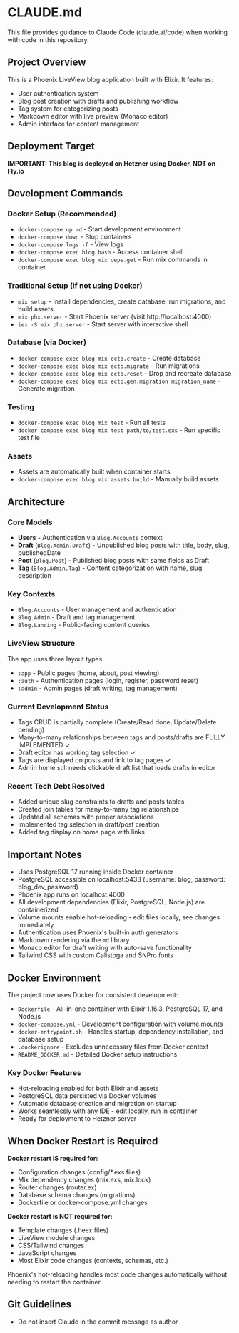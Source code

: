 # CLAUDE.md

This file provides guidance to Claude Code (claude.ai/code) when working with code in this repository.

## Project Overview

This is a Phoenix LiveView blog application built with Elixir. It features:
- User authentication system
- Blog post creation with drafts and publishing workflow
- Tag system for categorizing posts
- Markdown editor with live preview (Monaco editor)
- Admin interface for content management

## Deployment Target

**IMPORTANT: This blog is deployed on Hetzner using Docker, NOT on Fly.io**

## Development Commands

### Docker Setup (Recommended)
- `docker-compose up -d` - Start development environment
- `docker-compose down` - Stop containers
- `docker-compose logs -f` - View logs
- `docker-compose exec blog bash` - Access container shell
- `docker-compose exec blog mix deps.get` - Run mix commands in container

### Traditional Setup (if not using Docker)
- `mix setup` - Install dependencies, create database, run migrations, and build assets
- `mix phx.server` - Start Phoenix server (visit http://localhost:4000)
- `iex -S mix phx.server` - Start server with interactive shell

### Database (via Docker)
- `docker-compose exec blog mix ecto.create` - Create database
- `docker-compose exec blog mix ecto.migrate` - Run migrations
- `docker-compose exec blog mix ecto.reset` - Drop and recreate database
- `docker-compose exec blog mix ecto.gen.migration migration_name` - Generate migration

### Testing
- `docker-compose exec blog mix test` - Run all tests
- `docker-compose exec blog mix test path/to/test.exs` - Run specific test file

### Assets
- Assets are automatically built when container starts
- `docker-compose exec blog mix assets.build` - Manually build assets

## Architecture

### Core Models
- **Users** - Authentication via `Blog.Accounts` context
- **Draft** (`Blog.Admin.Draft`) - Unpublished blog posts with title, body, slug, publishedDate
- **Post** (`Blog.Post`) - Published blog posts with same fields as Draft
- **Tag** (`Blog.Admin.Tag`) - Content categorization with name, slug, description

### Key Contexts
- `Blog.Accounts` - User management and authentication
- `Blog.Admin` - Draft and tag management
- `Blog.Landing` - Public-facing content queries

### LiveView Structure
The app uses three layout types:
- `:app` - Public pages (home, about, post viewing)
- `:auth` - Authentication pages (login, register, password reset)
- `:admin` - Admin pages (draft writing, tag management)

### Current Development Status
- Tags CRUD is partially complete (Create/Read done, Update/Delete pending)
- Many-to-many relationships between tags and posts/drafts are FULLY IMPLEMENTED ✓
- Draft editor has working tag selection ✓
- Tags are displayed on posts and link to tag pages ✓
- Admin home still needs clickable draft list that loads drafts in editor

### Recent Tech Debt Resolved
- Added unique slug constraints to drafts and posts tables
- Created join tables for many-to-many tag relationships
- Updated all schemas with proper associations
- Implemented tag selection in draft/post creation
- Added tag display on home page with links

## Important Notes

- Uses PostgreSQL 17 running inside Docker container
- PostgreSQL accessible on localhost:5433 (username: blog, password: blog_dev_password)
- Phoenix app runs on localhost:4000
- All development dependencies (Elixir, PostgreSQL, Node.js) are containerized
- Volume mounts enable hot-reloading - edit files locally, see changes immediately
- Authentication uses Phoenix's built-in auth generators
- Markdown rendering via the `md` library
- Monaco editor for draft writing with auto-save functionality
- Tailwind CSS with custom Calistoga and SNPro fonts

## Docker Environment

The project now uses Docker for consistent development:
- `Dockerfile` - All-in-one container with Elixir 1.16.3, PostgreSQL 17, and Node.js
- `docker-compose.yml` - Development configuration with volume mounts
- `docker-entrypoint.sh` - Handles startup, dependency installation, and database setup
- `.dockerignore` - Excludes unnecessary files from Docker context
- `README_DOCKER.md` - Detailed Docker setup instructions

### Key Docker Features
- Hot-reloading enabled for both Elixir and assets
- PostgreSQL data persisted via Docker volumes
- Automatic database creation and migration on startup
- Works seamlessly with any IDE - edit locally, run in container
- Ready for deployment to Hetzner server

## When Docker Restart is Required

**Docker restart IS required for:**
- Configuration changes (config/*.exs files)
- Mix dependency changes (mix.exs, mix.lock)
- Router changes (router.ex)
- Database schema changes (migrations)
- Dockerfile or docker-compose.yml changes

**Docker restart is NOT required for:**
- Template changes (.heex files)
- LiveView module changes
- CSS/Tailwind changes
- JavaScript changes
- Most Elixir code changes (contexts, schemas, etc.)

Phoenix's hot-reloading handles most code changes automatically without needing to restart the container.

## Git Guidelines
- Do not insert Claude in the commit message as author